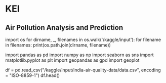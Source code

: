 # KEI
## Air Pollution Analysis and Prediction

import os
for dirname, _, filenames in os.walk('/kaggle/input'):
    for filename in filenames:
        print(os.path.join(dirname, filename))

import pandas as pd
import numpy as np
import seaborn as sns
import matplotlib.pyplot as plt
import geopandas as gpd
import geoplot

df = pd.read_csv("/kaggle/input/india-air-quality-data/data.csv", encoding = "ISO-8859-1")
df.head()
